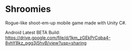 # Shroomies
Rogue-like shoot-em-up mobile game made with Unity C#.

Android Latest BETA Build: https://drive.google.com/file/d/1km_zGEkPrCqba4-8vhY8kz_pgg3j5hvB/view?usp=sharing

